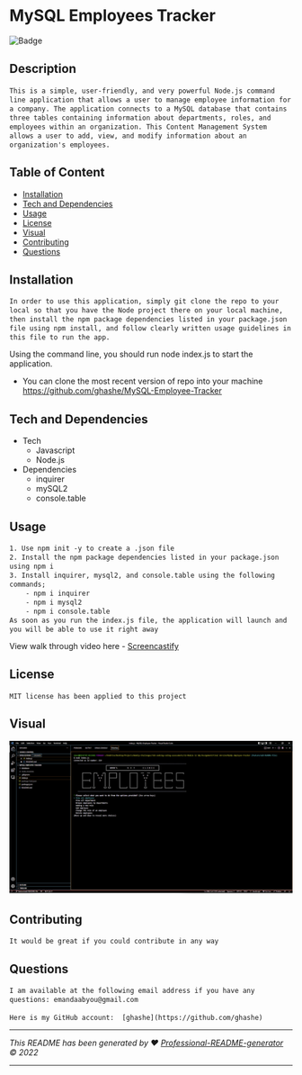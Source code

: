 # MySQL Employees Tracker

![Badge](https://img.shields.io/badge/License-MIT-blue.svg)

## Description

    This is a simple, user-friendly, and very powerful Node.js command line application that allows a user to manage employee information for a company. The application connects to a MySQL database that contains three tables containing information about departments, roles, and employees within an organization. This Content Management System allows a user to add, view, and modify information about an organization's employees.

## Table of Content

- [Installation](#installation)
- [Tech and Dependencies](#tech-and-dependencies)
- [Usage](#usage)
- [License](#license)
- [Visual](#visual)
- [Contributing](#contributing)
- [Questions](#questions)

## Installation

    In order to use this application, simply git clone the repo to your local so that you have the Node project there on your local machine, then install the npm package dependencies listed in your package.json file using npm install, and follow clearly written usage guidelines in this file to run the app.

Using the command line, you should run node index.js to start the application.

- You can clone the most recent version of repo into your machine
  https://github.com/ghashe/MySQL-Employee-Tracker

## Tech and Dependencies

- Tech
  - Javascript
  - Node.js
- Dependencies
  - inquirer
  - mySQL2
  - console.table

## Usage

    1. Use npm init -y to create a .json file
    2. Install the npm package dependencies listed in your package.json using npm i
    3. Install inquirer, mysql2, and console.table using the following commands;
        - npm i inquirer
        - npm i mysql2
        - npm i console.table
    As soon as you run the index.js file, the application will launch and you will be able to use it right away

View walk through video here - [Screencastify](https://drive.google.com/file/d/1BaQQ57KShJdeKoe14vOncIriw8Z8gFBO/view)<br>

## License

    MIT license has been applied to this project

## Visual

![alt text](./assets/images/MySQL_employee_tracker_screenshot.png)
<br>

## Contributing

    It would be great if you could contribute in any way

## Questions

    I am available at the following email address if you have any questions: emandaabyou@gmail.com

    Here is my GitHub account:  [ghashe](https://github.com/ghashe)

---

_This README has been generated by ❤ [Professional-README-generator](https://github.com/ghashe/professional-README-generator) © 2022_

---
